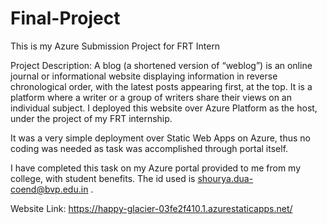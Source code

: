 # Final-Project
This is my Azure Submission Project for FRT Intern

Project Description:
A blog (a shortened version of “weblog”) is an online journal or informational website displaying information in reverse chronological order, with the latest posts appearing first, at the top. It is a platform where a writer or a group of writers share their views on an individual subject. I deployed this website over Azure Platform as the host, under the project of my FRT internship.

It was a very simple deployment over Static Web Apps on Azure, thus no coding was needed as task was accomplished through portal itself.

I have completed this task on my Azure portal provided to me from my college, with student benefits. The id used is shourya.dua-coend@bvp.edu.in .

Website Link: https://happy-glacier-03fe2f410.1.azurestaticapps.net/
